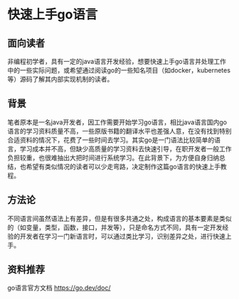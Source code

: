 # 快速上手go语言
## 面向读者
非编程初学者，具有一定的java语言开发经验，想要快速上手go语言并处理工作中的一些实际问题，或希望通过阅读go的一些知名项目（如docker，kubernetes等）源码了解其内部实现机制的读者。

## 背景
笔者原本是一名java开发者，因工作需要开始学习go语言，相比java语言国内go语言的学习资料质量不高，一些原版书籍的翻译水平也差强人意，在没有找到特别合适资料的情况下，花费了一些时间去学习。其实go是一门语法比较简单的语言，学习成本并不高，但缺少高质量的学习资料去快速引导，在职开发者一般工作负担较重，也很难抽出大把时间进行系统学习。在此背景下，为方便自身归纳总结，也希望有类似情况的读者可以少走弯路，决定制作这篇go语言的快速上手教程。

## 方法论
不同语言间虽然语法上有差异，但是有很多共通之处，构成语言的基本要素是类似的（如变量，类型，函数，接口，并发等），只是命名方式不同，具有一定开发经验的开发者在学习一门新语言时，可以通过类比学习，识别差异之处，进行快速上手。

## 资料推荐

go语言官方文档 https://go.dev/doc/
